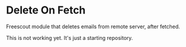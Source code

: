 # Delete On Fetch
Freescout module that deletes emails from remote server, after fetched.

This is not working yet. It's just a starting repository.
